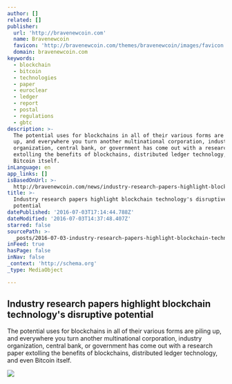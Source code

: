 ```yaml
---
author: []
related: []
publisher:
  url: 'http://bravenewcoin.com'
  name: Bravenewcoin
  favicon: 'http://bravenewcoin.com/themes/bravenewcoin/images/favicon.ico'
  domain: bravenewcoin.com
keywords:
  - blockchain
  - bitcoin
  - technologies
  - paper
  - euroclear
  - ledger
  - report
  - postal
  - regulations
  - gbtc
description: >-
  The potential uses for blockchains in all of their various forms are piling
  up, and everywhere you turn another multinational corporation, industry
  organization, central bank, or government has come out with a research paper
  extolling the benefits of blockchains, distributed ledger technology, and even
  Bitcoin itself.
inLanguage: en
app_links: []
isBasedOnUrl: >-
  http://bravenewcoin.com/news/industry-research-papers-highlight-blockchain-technologys-disruptive-potential/
title: >-
  Industry research papers highlight blockchain technology's disruptive
  potential
datePublished: '2016-07-03T17:14:44.788Z'
dateModified: '2016-07-03T14:37:48.407Z'
starred: false
sourcePath: >-
  _posts/2016-07-03-industry-research-papers-highlight-blockchain-technologys-d.md
inFeed: true
hasPage: false
inNav: false
_context: 'http://schema.org'
_type: MediaObject

---
```

<article style=""><h1>Industry research papers highlight blockchain technology's disruptive potential</h1><p>The potential uses for blockchains in all of their various forms are piling up, and everywhere you turn another multinational corporation, industry organization, central bank, or government has come out with a research paper extolling the benefits of blockchains, distributed ledger technology, and even Bitcoin itself.</p><img src="http://bravenewcoin.com/assets/Uploads/_resampled/CroppedImage400400-1280px-George-peabody-library.jpg" /></article>
